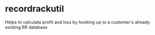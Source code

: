 # recordrackutil
Helps to calculate profit and loss by hooking up to a customer's already existing RR database
